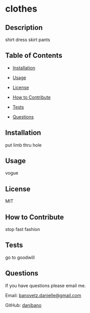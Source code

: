 
  # clothes

  ## Description
  shirt dress skirt pants

  ## Table of Contents
  - [Installation](#installation)
  - [Usage](#usage)
  
  - [License](#license)
  - [How to Contribute](#how-to-contribute)
  - [Tests](#test)
  - [Questions](#questions)

  ## Installation
  put limb thru hole

  ## Usage
  vogue
  
  ## License
  MIT

  ## How to Contribute
  stop fast fashion

  ## Tests
  go to goodwill

  ## Questions
  If you have questions please email me.

  Email: banovetz.danielle@gmail.com

  GitHub: [danibano](https://github.com/danibano)

